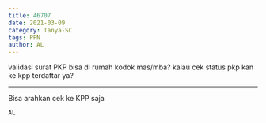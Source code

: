 ```yaml
---
title: 46707
date: 2021-03-09
category: Tanya-SC
tags: PPN
author: AL
---
```


validasi surat PKP bisa di rumah kodok mas/mba? kalau cek status pkp kan ke kpp terdaftar ya?

---

Bisa arahkan cek ke KPP saja

`AL`

